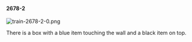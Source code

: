 #### 2678-2
![train-2678-2-0.png](https://github.com/lil-lab/nlvr/raw/master/nlvr/train/images/57/train-2678-2-0.png "train-2678-2-0.png")

There is a box with a blue item touching the wall and a black item on top.